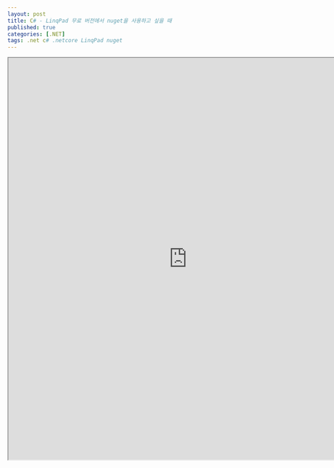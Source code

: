 ```yaml
---
layout: post
title: C# - LinqPad 무료 버전에서 nuget을 사용하고 싶을 때
published: true
categories: [.NET]
tags: .net c# .netcore LinqPad nuget
---  
```

<iframe width="800" height="900" src="https://docs.google.com/document/d/e/2PACX-1vRPUYOm_4a544jnTPmLhM54q3KgpaiaBV98MFftS3raNKvbKJw74AE1AIfPEigGra7GJEnTK24120nA/pub?embedded=true"></iframe>    
   